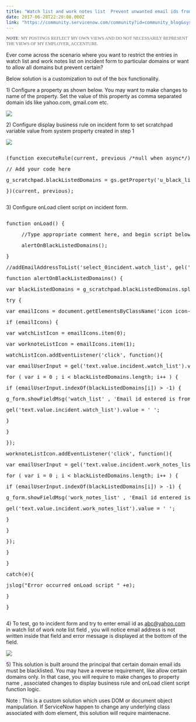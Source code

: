 ```yaml
---
title: "Watch list and work notes list  Prevent unwanted email ids from certain domains"
date: 2017-06-28T22:20:08.000Z
link: "https://community.servicenow.com/community?id=community_blog&sys_id=6dbcaa25dbd0dbc01dcaf3231f9619a6"
---
```

<p dir="ltr" style="font-family: arial, sans-serif; color: #666666;"><span style="font-weight: bold; font-style: inherit; font-size: 12px; font-family: 'Times New Roman';">NOTE</span><span style="font-weight: inherit; font-style: inherit; font-size: 12px; font-family: Arial;">: </span><span style="font-weight: inherit; font-style: inherit; font-size: 12px; font-family: 'Times New Roman';">MY POSTINGS REFLECT MY OWN VIEWS AND DO NOT NECESSARILY REPRESENT THE VIEWS OF MY EMPLOYER, ACCENTURE.</span></p><p><span style="font-weight: inherit; font-style: inherit; font-size: 12px; font-family: 'Times New Roman';"> </span></p><p>Ever come across the scenario where you want to restrict the entries in watch list and work notes list on incident form to particular domains or want to allow all domains but prevent certain?</p><p></p><p>Below solution is a customization to out of the box functionality.</p><p></p><p>1) Configure a property as shown below. You may want to make changes to name of the property. Set the value of this property as comma separated domain ids like yahoo.com, gmail.com etc.</p><p></p><p><img   class="image-1 jive-image" src="beea808edbd81344e9737a9e0f9619a9.iix" style="max-width: 1200px; max-height: 900px;"/></p><p></p><p>2) Configure display business rule on incident form to set scratchpad variable value from system property created in step 1</p><p></p><p><img   class="image-2 jive-image" src="108567f1dbd41704ed6af3231f961947.iix" style="max-width: 1200px; max-height: 900px;"/></p><p></p><pre __default_attr="javascript" __jive_macro_name="code" class="jive_macro_code _jivemacro_uid_14986699748026610 jive_text_macro" data-renderedposition="888_8_1175_144" jivemacro_uid="_14986699748026610"><p>(function executeRule(current, previous /*null when async*/) {</p><p></p><p></p><p>// Add your code here</p><p>g_scratchpad.blackListedDomains = gs.getProperty('u_black_listed_domains');</p><p></p><p></p><p>})(current, previous);</p><p></p></pre><p></p><p></p><p></p><p>3) Configure onLoad client script on incident form.</p><p></p><pre __default_attr="javascript" __jive_macro_name="code" class="jive_macro_code jive_text_macro _jivemacro_uid_14986700078072145" data-renderedposition="1137_8_1175_736" jivemacro_uid="_14986700078072145"><p>function onLoad() {</p><p>     //Type appropriate comment here, and begin script below</p><p>     alertOnBlackListedDomains();</p><p>}</p><p>//addEmailAddressToList('select_0incident.watch_list', gel('text.value.incident.watch_list'), 'Email address is invalid'</p><p>function alertOnBlackListedDomains() {</p><p>var blackListedDomains = g_scratchpad.blackListedDomains.split(',');</p><p></p><p></p><p>try {</p><p>var emailIcons = document.getElementsByClassName('icon icon-mail');</p><p>if (emailIcons) {</p><p>var watchListIcon = emailIcons.item(0);</p><p>var worknoteListIcon = emailIcons.item(1);</p><p></p><p></p><p>watchListIcon.addEventListener('click', function(){</p><p>var emailUserInput = gel('text.value.incident.watch_list').value;</p><p></p><p></p><p>for ( var i = 0 ; i &lt; blackListedDomains.length; i++ ) {</p><p>if (emailUserInput.indexOf(blackListedDomains[i]) &gt; -1) {</p><p>g_form.showFieldMsg('watch_list' , 'Email id entered is from black listed domains' , 'error');</p><p>gel('text.value.incident.watch_list').value = ' ';</p><p>}</p><p>}</p><p>});</p><p></p><p></p><p>worknoteListIcon.addEventListener('click', function(){</p><p>var emailUserInput = gel('text.value.incident.work_notes_list').value;</p><p></p><p></p><p>for ( var i = 0 ; i &lt; blackListedDomains.length; i++ ) {</p><p>if (emailUserInput.indexOf(blackListedDomains[i]) &gt; -1) {</p><p>g_form.showFieldMsg('work_notes_list' , 'Email id entered is from black listed domains' , 'error');</p><p>gel('text.value.incident.work_notes_list').value = ' ';</p><p>}</p><p>}</p><p>});</p><p>}</p><p>}</p><p>catch(e){</p><p>jslog("Error occurred onLoad script " +e);</p><p>}</p><p>}</p></pre><p></p><p><span>4) To test, go to incident form and try to enter email id as </span><a title="k-email-small" class="jive-link-email-small" href="mailto:abc@yahoo.com">abc@yahoo.com</a><span> in watch list of work note list field , you will notice email address is not written inside that field and error message is displayed at the bottom of the field.</span></p><p></p><p><img   class="image-3 jive-image" src="cc0a85c2db5413043eb27a9e0f9619ad.iix" style="max-width: 1200px; max-height: 900px;"/></p><p></p><p>5) This solution is built around the principal that certain domain email ids must be blacklisted. You may have a reverse requirement, like allow certain domains only. In that case, you will require to make changes to property name , associated changes to display business rule and onLoad client script function logic.</p><p></p><p>Note : This is a custom solution which uses DOM or document object manipulation. If ServiceNow happen to change any underlying class associated with dom element, this solution will require maintenacne.</p>